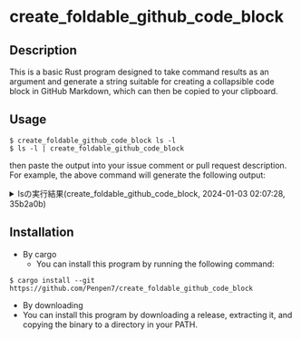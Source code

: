 # create_foldable_github_code_block
## Description
This is a basic Rust program designed to take command results as an argument and generate a string suitable for creating a collapsible code block in GitHub Markdown, which can then be copied to your clipboard.

## Usage
```
$ create_foldable_github_code_block ls -l
$ ls -l | create_foldable_github_code_block
```
then paste the output into your issue comment or pull request description.
For example, the above command will generate the following output:

<details>
<summary>lsの実行結果(create_foldable_github_code_block, 2024-01-03 02:07:28, 35b2a0b)</summary>

# 実行結果
````
Cargo.lock
Cargo.toml
README.md
create_foldable_github_code_block-v0.1.0-aarch64-apple-darwin
src
target

````

# git diff(35b2a0bからの差分)
````diff
diff --git a/src/lib.rs b/src/lib.rs
index 43b3186..cb0d902 100644
--- a/src/lib.rs
+++ b/src/lib.rs
@@ -39,7 +39,13 @@ pub fn run(command: String, code: String) -> anyhow::Result<()> {
             e
         )
     })?;
-    let relative_path = current_directory.strip_prefix(&root_directory).unwrap();
+
+    // root_directoryより1つ上のディレクトリまでのPathBufを取得
+    let root_directory_parent = root_directory.parent().unwrap();
+
+    let relative_path = current_directory
+        .strip_prefix(root_directory_parent)
+        .unwrap();
 
     let date_now = chrono::Local::now().format("%Y-%m-%d %H:%M:%S").to_string();
 
diff --git a/src/main.rs b/src/main.rs
index 82760d6..ef6483c 100644
--- a/src/main.rs
+++ b/src/main.rs
@@ -23,7 +23,7 @@ fn main() {
         (stdout, title)
     };
 
-    create_foldable_github_code_block::run(stdout, command).unwrap_or_else(|e| {
+    create_foldable_github_code_block::run(command, stdout).unwrap_or_else(|e| {
         eprintln!("Error: {}", e);
         std::process::exit(1);
     })

````

</details>

## Installation
- By cargo
  - You can install this program by running the following command:
```
$ cargo install --git https://github.com/Penpen7/create_foldable_github_code_block 
```
- By downloading
 - You can install this program by downloading a release, extracting it, and copying the binary to a directory in your PATH.

